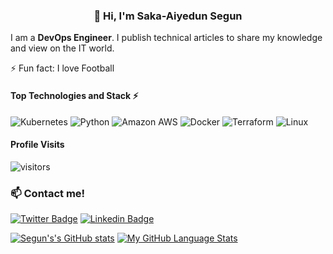 <h3 align="center">👋 Hi, I'm Saka-Aiyedun Segun </h3>
<p align="center">
 


I am a **DevOps Engineer**. I publish technical articles to share my knowledge and view on the IT world.

⚡ Fun fact: I love Football

#### Top Technologies and Stack ⚡️

![Kubernetes](https://img.shields.io/static/v1?style=for-the-badge&message=Kubernetes&color=222222&logo=Kubernetes&logoColor=3970E4&label=)
![Python](https://img.shields.io/static/v1?style=for-the-badge&message=Python&color=FFE873&logo=Python&logoColor=4B8BBE&label=)
![Amazon AWS](https://img.shields.io/static/v1?style=for-the-badge&message=Amazon+AWS&color=232F3E&logo=Amazon+AWS&logoColor=FFFFFF&label=)  ![Docker](https://img.shields.io/static/v1?style=for-the-badge&message=Docker&color=2496ED&logo=Docker&logoColor=FFFFFF&label=) 
![Terraform](https://img.shields.io/static/v1?style=for-the-badge&message=Terraform&color=222222&logo=Terraform&logoColor=3970E4&label=)
![Linux](https://img.shields.io/static/v1?style=for-the-badge&message=Linux&color=222222&logo=Linux&logoColor=FCC624&label=)

#### Profile Visits 

![visitors](https://komarev.com/ghpvc/?username=segun)

### :mailbox: Contact me!

[![Twitter Badge](https://img.shields.io/badge/-@kaytheog_-1ca0f1?style=flat&labelColor=1ca0f1&logo=twitter&logoColor=white)](https://twitter.com/kaytheog) [![Linkedin Badge](https://img.shields.io/badge/-Saka_Aiyedun_Segun-0e76a8?style=flat&labelColor=0e76a8&logo=linkedin&logoColor=white)](https://www.linkedin.com/in/segun-saka-aiyedun-3807981b9/) 

[![Segun's's GitHub stats](https://github-readme-stats.vercel.app/api?username=segunjkf&count_private=true&show_icons=true&theme=radical)](https://github.com/segunjkf/github-readme-stats) [![My GitHub Language Stats](https://github-readme-stats.vercel.app/api/top-langs/?username=segunjkf&langs_count=5&theme=radical&hide=ruby )]()
<!--
**segunjkf/segunjkf** is a ✨ _special_ ✨ repository because its `README.md` (this file) appears on your GitHub profile.


-->
